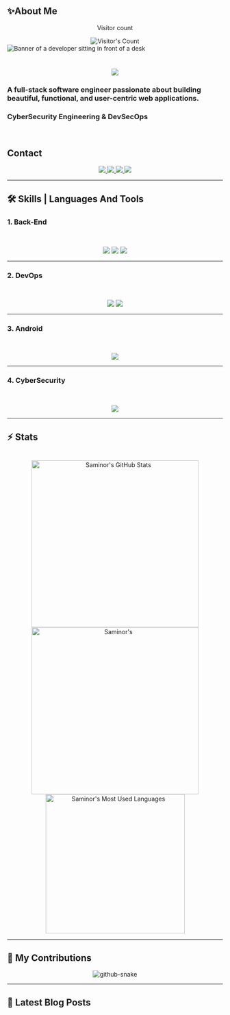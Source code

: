 ## ✨About Me

<!--
**saminor/saminor** is a ✨ _special_ ✨ repository because its `README.md` (this file) appears on your GitHub profile.

Here are some ideas to get you started:

- 🔭 I’m currently working on ...
- 🌱 I’m currently learning ...
- 👯 I’m looking to collaborate on ...
- 🤔 I’m looking for help with ...
- 💬 Ask me about ...
- 📫 How to reach me: ...
- 😄 Pronouns: ...
- ⚡ Fun fact: ...
-->

<div align="center"> 
  <p>Visitor count</p>
  <img src="https://profile-counter.glitch.me/saminor/count.svg" alt="Visitor's Count" />
</div>

<img src="https://github.com/saminor/saminor/blob/main/banner.avif" alt="Banner of a developer sitting in front of a desk">

<h1 align="center">
    <img src="https://readme-typing-svg.herokuapp.com/?font=Inter&size=48&center=true&vCenter=true&width=500&height=70&color=4493F8&duration=4000&lines=Hi+There!+👋;+I'm+Saminor;" />
</h1>

### A full-stack software engineer passionate about building beautiful, functional, and user-centric web applications.
### CyberSecurity Engineering & DevSecOps

<br>


## Contact

<div align="center">
  <a href="saminorksr@gmail.com">
    <img src="https://img.shields.io/badge/Gmail-333333?style=for-the-badge&logo=gmail&logoColor=red" />
  </a>
  <a href="www.linkedin.com/in/farzad-vaziri-500187340" target="_blank">
    <img src="https://img.shields.io/badge/LinkedIn-0077B5?style=for-the-badge&logo=linkedin&logoColor=white" target="_blank" />
  </a>
  <a href="https://medium.com/@saminorksr" target="_blank">
    <img src="https://img.shields.io/badge/Medium-000000?style=for-the-badge&logo=medium&logoColor=white" target="_blank" />
  </a>
  <a href="https://codepen.io/saminor" target="_blank">
    <img src="https://img.shields.io/badge/CodePen-1e1f26?style=for-the-badge&logo=codepen&logoColor=white" target="_blank" />
  </a>
</div>

<hr>



## 🛠️ Skills | Languages And Tools
  ### 1. Back-End
  <br>

<p align="center">
  <img src="https://skillicons.dev/icons?i=ts,nodejs,react,nextjs,mongodb,postgres,py,django,rabbitmq,fastapi" />
  <img src="https://skillicons.dev/icons?i=html,css,sass,tailwind,js,vue,git,postman,figma" />
  <img src="https://skillicons.dev/icons?i=" />
</p>

<hr>

  ### 2. DevOps
  <br>

<p align="center">
  <img src="https://skillicons.dev/icons?i=nginx,kubernetes,docker,postgres,grafana" />
  <img src="https://skillicons.dev/icons?i=github,git,gitlab,windows,linux,elasticsearch,prometheus,redis,vmwareworkstation" />

</p>

<hr>
  
  ### 3. Android
  <br>

<p align="center">
  <img src="https://skillicons.dev/icons?i=adnroid" />
</p>

<hr>

  ### 4. CyberSecurity
  <br>

<p align="center">
  <img src="https://skillicons.dev/icons?i=linux,windows,kali,tmux,tor" />
</p>

<hr>


## ⚡️ Stats

<br>

<div align=center>
  <img width=390 src="https://github-readme-stats.vercel.app/api?username=saminor&theme=transparent&count_private=true&show_icons=true&rank_icon=github&locale=en" alt="Saminor's GitHub Stats" />
  <img width=390 src="https://github-readme-streak-stats.herokuapp.com/?user=saminor&theme=transparent&count_private=true&border_radius=10&locale=en" alt="Saminor's" />
  <img width=325 src="https://github-readme-stats.vercel.app/api/top-langs?username=saminor&theme=transparent&layout=donut&hide=css&langs_count=8&border_radius=10&show_icons=true&locale=en" alt="Saminor's Most Used Languages" />
</div>

<hr>


## 🐍 My Contributions

<div align="center">
  <picture>
    <source media="(prefers-color-scheme: dark)" srcset="https://raw.githubusercontent.com/saminor/saminor/output/github-contribution-grid-snake-dark.svg" />
    <source media="(prefers-color-scheme: light)" srcset="https://raw.githubusercontent.com/saminor/saminor/output/github-contribution-grid-snake.svg" />
    <img alt="github-snake" src="https://raw.githubusercontent.com/saminor/saminor/output/github-contribution-grid-snake.svg" />
  </picture>
</div>

<hr>

## 📕 Latest Blog Posts
<!-- BLOG-POST-LIST:START -->
<!-- BLOG-POST-LIST:END -->
